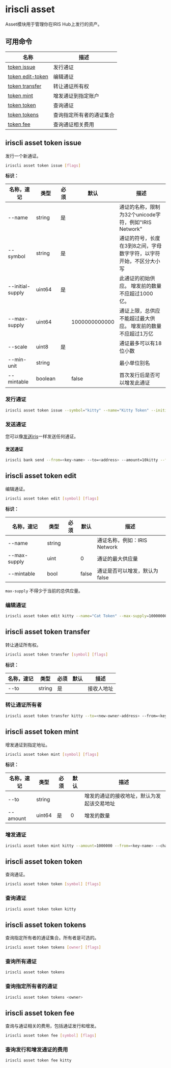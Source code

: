 # iriscli asset

Asset模块用于管理你在IRIS Hub上发行的资产。

## 可用命令

| 名称                                            | 描述                       |
| ----------------------------------------------- | -------------------------- |
| [token issue](#iriscli-asset-token-issue)       | 发行通证                   |
| [token edit-token](#iriscli-asset-token-edit)   | 编辑通证                   |
| [token transfer](#iriscli-asset-token-transfer) | 转让通证所有权             |
| [token mint](#iriscli-asset-token-mint)         | 增发通证到指定账户         |
| [token token](#iriscli-asset-token-token)       | 查询通证 |
| [token tokens](#iriscli-asset-token-tokens)     | 查询指定所有者的通证集合 |
| [token fee](#iriscli-asset-token-fee)           | 查询通证相关费用           |

## iriscli asset token issue

发行一个新通证。

```bash
iriscli asset token issue [flags]
```

**标识：**

| 名称，速记       | 类型    | 必须 | 默认          | 描述                                                         |
| ---------------- | ------- | ---- | ------------- | ------------------------------------------------------------ |
| --name           | string  | 是   |               | 通证的名称，限制为32个unicode字符，例如"IRIS Network"        |
| --symbol         | string  | 是   |               | 通证的符号，长度在3到8之间，字母数字字符，以字符开始，不区分大小写       |
| --initial-supply | uint64  | 是   |               | 此通证的初始供应。 增发前的数量不应超过1000亿。              |
| --max-supply     | uint64  |      | 1000000000000 | 通证上限，总供应不能超过最大供应。 增发前的数量不应超过1万亿 |
| --scale          | uint8   | 是   |               | 通证最多可以有18位小数                                       |
| --min-unit       | string  |      |               | 最小单位别名                                                 |
| --mintable       | boolean |      | false         | 首次发行后是否可以增发此通证                                 |

### 发行通证

```bash
iriscli asset token issue --symbol="kitty" --name="Kitty Token" --initial-supply=100000000000 --max-supply=1000000000000 --scale=0 --mintable=true --fee=1iris --chain-id=irishub --from=<key-name> --commit
```

### 发送通证

您可以像[发送iris](./bank.md#iriscli-bank-send)一样发送任何通证。

#### 发送通证

```bash
iriscli bank send --from=<key-name> --to=<address> --amount=10kitty --fee=0.3iris --chain-id=irishub --commit
```

## iriscli asset token edit

编辑通证。

```bash
iriscli asset token edit [symbol] [flags]
```

**标识：**

| 名称，速记   | 类型   | 必须 | 默认  | 描述                          |
| ------------ | ------ | ---- | ----- | ----------------------------- |
| --name       | string |      |       | 通证名称，例如：IRIS Network  |
| --max-supply | uint   |      | 0     | 通证的最大供应量              |
| --mintable   | bool   |      | false | 通证是否可以增发，默认为false |

`max-supply` 不得少于当前的总供应量。

### 编辑通证

```bash
iriscli asset token edit kitty --name="Cat Token" --max-supply=100000000000 --mintable=true --from=<key-name> --chain-id=irishub --fee=0.3iris --commit
```

## iriscli asset token transfer

转让通证所有权。

```bash
iriscli asset token transfer [symbol] [flags]
```

**标识：**

| 名称，速记 | 类型   | 必须 | 默认 | 描述       |
| ---------- | ------ | ---- | ---- | ---------- |
| --to       | string | 是   |      | 接收人地址 |

### 转让通证所有者

```bash
iriscli asset token transfer kitty --to=<new-owner-address> --from=<key-name> --chain-id=irishub --fee=0.3iris --commit
```

## iriscli asset token mint

增发通证到指定地址。

```bash
iriscli asset token mint [symbol] [flags]
```

**标识：**

| 名称，速记 | 类型   | 必须 | 默认 | 描述                                       |
| ---------- | ------ | ---- | ---- | ------------------------------------------ |
| --to       | string |      |      | 增发的通证的接收地址，默认为发起该交易地址 |
| --amount   | uint64 | 是   | 0    | 增发的数量                               |

### 增发通证

```bash
iriscli asset token mint kitty --amount=1000000 --from=<key-name> --chain-id=irishub --fee=0.3iris
```

## iriscli asset token token

查询通证。

```bash
iriscli asset token token [symbol] [flags]
```

### 查询通证

```bash
iriscli asset token token kitty
```

## iriscli asset token tokens

查询指定所有者的通证集合。所有者是可选的。

```bash
iriscli asset token tokens [owner] [flags]
```

### 查询所有通证

```bash
iriscli asset token tokens
```

### 查询指定所有者的通证

```bash
iriscli asset token tokens <owner>
```

## iriscli asset token fee

查询与通证相关的费用，包括通证发行和增发。

```bash
iriscli asset token fee [symbol] [flags]
```

### 查询发行和增发通证的费用

```bash
iriscli asset token fee kitty
```
